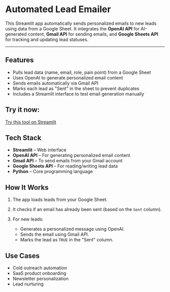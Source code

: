 

# Automated Lead Emailer

This Streamlit app automatically sends personalized emails to new leads using data from a Google Sheet. 
It integrates the **OpenAI API** for AI-generated content, **Gmail API** for sending emails, and **Google Sheets API** for tracking and updating lead statuses.

---

##  Features

* Pulls lead data (name, email, role, pain point) from a Google Sheet
* Uses OpenAI to generate personalized email content
* Sends emails automatically via Gmail API
* Marks each lead as "Sent" in the sheet to prevent duplicates
* Includes a Streamlit interface to test email generation manually


## Try it now:
[Try this tool on Streamlit](https://lead-email-automation.streamlit.app/)


## Tech Stack

* **Streamlit** – Web interface
* **OpenAI API** – For generating personalized email content
* **Gmail API** – To send emails from your Gmail account
* **Google Sheets API** – For reading/writing lead data
* **Python** – Core programming language


## How It Works

1. The app loads leads from your Google Sheet.
2. It checks if an email has already been sent (based on the `Sent` column).
3. For new leads:

   * Generates a personalized message using OpenAI.
   * Sends the email using Gmail API.
   * Marks the lead as `TRUE` in the "Sent" column.


## Use Cases

* Cold outreach automation
* SaaS product onboarding
* Newsletter personalization
* Lead nurturing

